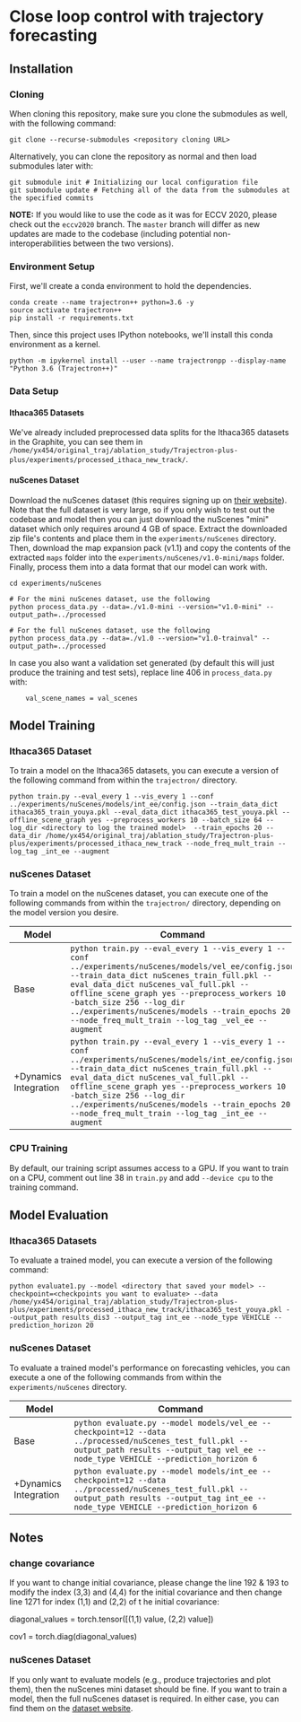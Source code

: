 # Close loop control with trajectory forecasting #

## Installation ##

### Cloning ###
When cloning this repository, make sure you clone the submodules as well, with the following command:
```
git clone --recurse-submodules <repository cloning URL>
```
Alternatively, you can clone the repository as normal and then load submodules later with:
```
git submodule init # Initializing our local configuration file
git submodule update # Fetching all of the data from the submodules at the specified commits
```

**NOTE:** If you would like to use the code as it was for ECCV 2020, please check out the `eccv2020` branch. The `master` branch will differ as new updates are made to the codebase (including potential non-interoperabilities between the two versions).

### Environment Setup ###
First, we'll create a conda environment to hold the dependencies.
```
conda create --name trajectron++ python=3.6 -y
source activate trajectron++
pip install -r requirements.txt
```

Then, since this project uses IPython notebooks, we'll install this conda environment as a kernel.
```
python -m ipykernel install --user --name trajectronpp --display-name "Python 3.6 (Trajectron++)"
```

### Data Setup ###
#### Ithaca365 Datasets ####
We've already included preprocessed data splits for the Ithaca365 datasets in the Graphite, you can see them in `/home/yx454/original_traj/ablation_study/Trajectron-plus-plus/experiments/processed_ithaca_new_track/`. 

#### nuScenes Dataset ####
Download the nuScenes dataset (this requires signing up on [their website](https://www.nuscenes.org/)). Note that the full dataset is very large, so if you only wish to test out the codebase and model then you can just download the nuScenes "mini" dataset which only requires around 4 GB of space. Extract the downloaded zip file's contents and place them in the `experiments/nuScenes` directory. Then, download the map expansion pack (v1.1) and copy the contents of the extracted `maps` folder into the `experiments/nuScenes/v1.0-mini/maps` folder. Finally, process them into a data format that our model can work with.
```
cd experiments/nuScenes

# For the mini nuScenes dataset, use the following
python process_data.py --data=./v1.0-mini --version="v1.0-mini" --output_path=../processed

# For the full nuScenes dataset, use the following
python process_data.py --data=./v1.0 --version="v1.0-trainval" --output_path=../processed
```
In case you also want a validation set generated (by default this will just produce the training and test sets), replace line 406 in `process_data.py` with:
```
    val_scene_names = val_scenes
```

## Model Training ##
### Ithaca365 Dataset ###
To train a model on the Ithaca365 datasets, you can execute a version of the following command from within the `trajectron/` directory.
```
python train.py --eval_every 1 --vis_every 1 --conf ../experiments/nuScenes/models/int_ee/config.json --train_data_dict ithaca365_train_youya.pkl --eval_data_dict ithaca365_test_youya.pkl --offline_scene_graph yes --preprocess_workers 10 --batch_size 64 --log_dir <directory to log the trained model>  --train_epochs 20 --data_dir /home/yx454/original_traj/ablation_study/Trajectron-plus-plus/experiments/processed_ithaca_new_track --node_freq_mult_train --log_tag _int_ee --augment

```


### nuScenes Dataset ###
To train a model on the nuScenes dataset, you can execute one of the following commands from within the `trajectron/` directory, depending on the model version you desire.

| Model                                     | Command                                                                                                                                                                                                                                                                                                                                                                                        |
|-------------------------------------------|------------------------------------------------------------------------------------------------------------------------------------------------------------------------------------------------------------------------------------------------------------------------------------------------------------------------------------------------------------------------------------------------|
| Base                                      | `python train.py --eval_every 1 --vis_every 1 --conf ../experiments/nuScenes/models/vel_ee/config.json --train_data_dict nuScenes_train_full.pkl --eval_data_dict nuScenes_val_full.pkl --offline_scene_graph yes --preprocess_workers 10 --batch_size 256 --log_dir ../experiments/nuScenes/models --train_epochs 20 --node_freq_mult_train --log_tag _vel_ee --augment`                      |
| +Dynamics Integration                     | `python train.py --eval_every 1 --vis_every 1 --conf ../experiments/nuScenes/models/int_ee/config.json --train_data_dict nuScenes_train_full.pkl --eval_data_dict nuScenes_val_full.pkl --offline_scene_graph yes --preprocess_workers 10 --batch_size 256 --log_dir ../experiments/nuScenes/models --train_epochs 20 --node_freq_mult_train --log_tag _int_ee --augment`                      |



### CPU Training ###
By default, our training script assumes access to a GPU. If you want to train on a CPU, comment out line 38 in `train.py` and add `--device cpu` to the training command.

## Model Evaluation ##
### Ithaca365 Datasets ###
To evaluate a trained model, you can execute a version of the following command:

```
python evaluate1.py --model <directory that saved your model> --checkpoint=<checkpoints you want to evaluate> --data /home/yx454/original_traj/ablation_study/Trajectron-plus-plus/experiments/processed_ithaca_new_track/ithaca365_test_youya.pkl --output_path results_dis3 --output_tag int_ee --node_type VEHICLE --prediction_horizon 20
```
### nuScenes Dataset ###

To evaluate a trained model's performance on forecasting vehicles, you can execute a one of the following commands from within the `experiments/nuScenes` directory.

| Model                                     | Command                                                                                                                                                                                          |
|-------------------------------------------|--------------------------------------------------------------------------------------------------------------------------------------------------------------------------------------------------|
| Base                                      | `python evaluate.py --model models/vel_ee --checkpoint=12 --data ../processed/nuScenes_test_full.pkl --output_path results --output_tag vel_ee --node_type VEHICLE --prediction_horizon 6`       |
| +Dynamics Integration                     | `python evaluate.py --model models/int_ee --checkpoint=12 --data ../processed/nuScenes_test_full.pkl --output_path results --output_tag int_ee --node_type VEHICLE --prediction_horizon 6`       |


## Notes ##

### change covariance ###
If you want to change initial covariance, please change the line 192 & 193 to modify the index (3,3) and (4,4) for the initial covariance and then change line 1271 for index (1,1) and (2,2) of t he initial covariance:

diagonal_values = torch.tensor([(1,1) value, (2,2) value])

cov1 = torch.diag(diagonal_values)

### nuScenes Dataset ###
If you only want to evaluate models (e.g., produce trajectories and plot them), then the nuScenes mini dataset should be fine. If you want to train a model, then the full nuScenes dataset is required. In either case, you can find them on the [dataset website](https://www.nuscenes.org/).
